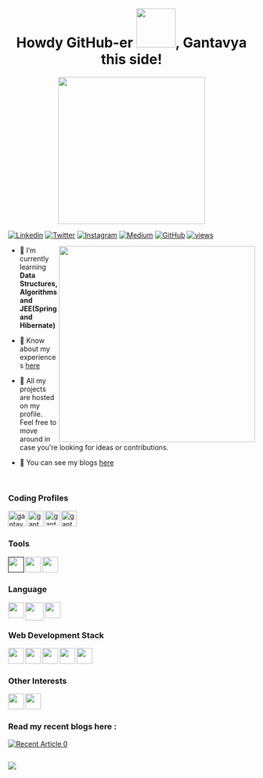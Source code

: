 <h1 align="center">Howdy GitHub-er <img src="https://i.pinimg.com/originals/8a/a4/59/8aa4595fb24b6ed585dddac4622b2445.gif" width="80">, Gantavya this side!</h1>

<p align="center">
<img src="https://media.giphy.com/media/27c7Jo2GU5tpCEQT0y/giphy.gif" width="300">
 
[![Linkedin](https://img.shields.io/badge/-LinkedIn-blue?style=flat-square&logo=Linkedin&logoColor=white&link=https://www.linkedin.com/in/gantavyamalviya/)](https://www.linkedin.com/in/gantavyamalviya/)
[![Twitter](https://img.shields.io/badge/-Twitter-%231DA1F2.svg?style=flat-square&logo=twitter&logoColor=white&link=https://www.twitter.com/in/gantavyamalviya/)](https://www.twitter.com/in/gantavyamalviya/)
[![Instagram](https://img.shields.io/badge/-Instagram-red?style=flat-square&logo=Instagram&logoColor=white&link=https://www.instagram.com/gantavyamalviya/)](https://www.instagram.com/gantavyamalviya/)
[![Medium](https://img.shields.io/badge/-Medium-%2312100E.svg?&style=flat-square&logo=medium&logoColor=white&link=https://www.medium.com/@gantavyamalviya/)](https://www.medium.com/@gantavyamalviya/)
[![GitHub](https://img.shields.io/badge/-Github-%23100000.svg?&style=flat-square&logo=github&logoColor=white&link=https://www.github.com/gantavyamalviya/)](https://www.github.com/gantavyamalviya/)
[![views](https://komarev.com/ghpvc/?username=gantavyamalviya&label=Profile%20views&color=0e75b6&style=flat)](https://github.com/gantavyamalviya)
</p>
<img align='right' src="https://thumbs.gfycat.com/EvilNextDevilfish-size_restricted.gif" width="400">

<!-- - 🔭 I’m currently working on [CodeMistic](https://codemistic.in) -->

- 🌱 I’m currently learning **Data Structures, Algorithms and JEE(Spring and Hibernate)**

- 📄 Know about my experiences [here](https://gantavyamalviya.github.io/resume.pdf)

- 🔧 All my projects are hosted on my profile. Feel free to move around in case you're looking for ideas or contributions.

- 🔭 You can see my blogs [here](https://gantavyamalviya.medium.com)

<br/>

### Coding Profiles

<a href="https://www.codechef.com/users/gantu" target="blank"><img align="left" src="https://img.icons8.com/fluency/240/000000/codechef.png" alt="gantavyamalviya" height="32" width="37" /></a>

<a href="https://www.hackerrank.com/gantavyamalviya" target="blank"><img align="left" src="https://img.icons8.com/external-tal-revivo-color-tal-revivo/96/000000/external-hackerrank-is-a-technology-company-that-focuses-on-competitive-programming-logo-color-tal-revivo.png" alt="gantavyamalviya" height="32" width="32" /></a>

<a href="https://codeforces.com/profile/gantavyamalviya" target="blank"><img align="left" src="https://img.icons8.com/external-tal-revivo-color-tal-revivo/48/000000/external-codeforces-programming-competitions-and-contests-programming-community-logo-color-tal-revivo.png" alt="gantavyamalviya" height="30" width="30" /></a>

<a href="https://www.leetcode.com/gantavyamalviya" target="blank"><img align="left" src="https://img.icons8.com/external-tal-revivo-shadow-tal-revivo/96/000000/external-level-up-your-coding-skills-and-quickly-land-a-job-logo-shadow-tal-revivo.png" alt="gantavyamalviya" height="32" width="32" /></a>

<!-- <a href="https://auth.geeksforgeeks.org/user/gantavyamalviya/profile" target="blank"><img align="left" src="https://cdn.jsdelivr.net/npm/simple-icons@3.0.1/icons/geeksforgeeks.svg" alt="gantavyamalviya/profile" height="30" width="40" /></a> -->

<br/>
<br/>

### Tools
<a href =""><img align="left" height="32" width="32" src="https://img.icons8.com/color/144/000000/visual-studio-code-2019.png" /></a>
<!-- <img align="left" height="32" width="32" src="https://cdn.jsdelivr.net/npm/simple-icons@v3/icons/androidstudio.svg" /> -->
<!-- <img align="left" height="32" width="32" src="https://cdn.jsdelivr.net/npm/simple-icons@v3/icons/firefox.svg" /> -->
<!-- <img align="left" height="32" width="32" src="https://cdn.jsdelivr.net/npm/simple-icons@v3/icons/linux.svg" /> -->
<!-- <img align="left" height="32" width="32" src="https://cdn.jsdelivr.net/npm/simple-icons@v3/icons/heroku.svg" /> -->
<img align="left" height="32" width="32" src="https://img.icons8.com/officexs/160/000000/java-eclipse.png"  />
<img align="left" height="32" width="32" src="https://img.icons8.com/stickers/100/000000/github.png" />
<!-- <img align="left" height="32" width="32" src="https://cdn.jsdelivr.net/npm/simple-icons@v3/icons/npm.svg" />
 -->
<br/>
<br/>

### Language
<!-- <img align="left" height="32" width="32" src="https://cdn.jsdelivr.net/npm/simple-icons@v3/icons/c.svg" /> -->
<img align="left" height="32" width="32" src="https://img.icons8.com/color/144/000000/c-plus-plus-logo.png" />
<!-- <img align="left" height="32" width="32" src="https://cdn.jsdelivr.net/npm/simple-icons@v3/icons/javascript.svg" /> -->
<!-- <img align="left" height="32" width="32" src="https://cdn.jsdelivr.net/npm/simple-icons@v3/icons/python.svg" /> -->
<img align="left" height="37" width="37" src="https://img.icons8.com/color/144/000000/java-coffee-cup-logo--v2.png" />
<img align="left" height="32" width="32" src="https://img.icons8.com/external-others-phat-plus/128/000000/external-connection-browser-and-interface-blue-others-phat-plus-6.png" />


<br/>
<br/>

### Web Development Stack

<img align="left" height="32" width="32" src="https://img.icons8.com/color/144/000000/html-5--v1.png" />
<img align="left" height="32" width="32" src="https://img.icons8.com/color/144/000000/css3.png" />
<img align="left" height="32" width="32" src="https://img.icons8.com/color/48/000000/bootstrap.png" />
<!-- <img align="left" height="32" width="32" src="https://cdn.jsdelivr.net/npm/simple-icons@v3/icons/javascript.svg" /> -->
<img align="left" height="32" width="32" src="https://img.icons8.com/color/144/000000/spring-logo.png" />
<!-- <img align="left" height="32" width="32" src="https://www.vectorlogo.zone/util/preview.html?image=/logos/hibernate/hibernate-ar21.svg" /> -->
<img align="left" height="32" width="32" src="https://img.icons8.com/color/48/000000/mysql-logo.png" />

<br/>
<br/>

<!-- ### App Development Stack
<img align="left" height="32" width="32" src="https://cdn.jsdelivr.net/npm/simple-icons@v3/icons/flutter.svg" />
<img align="left" height="32" width="32" src="https://cdn.jsdelivr.net/npm/simple-icons@v3/icons/firebase.svg" />


<br/>
<br/> -->

### Other Interests


<img align="left" height="32" width="32" src="https://img.icons8.com/color/144/000000/figma--v1.png" />
<img align="left" height="32" width="32" src="https://img.icons8.com/color/144/000000/arduino.png" />

<br/>
<br/>



### Read my recent blogs here :
<a target="_blank" href="https://github-readme-medium-recent-article.vercel.app/medium/@gantavyamalviya/0"><img src="https://github-readme-medium-recent-article.vercel.app/medium/@gantavyamalviya/0" alt="Recent Article 0" /></a>&nbsp;&nbsp;





<!-- <hr/> -->
<!-- <p><img align="left" src="https://github-readme-stats.vercel.app/api/top-langs?username=gantavyamalviya&show_icons=true&locale=en&layout=compact" alt="gantavya" /></p>

<p>&nbsp;<img align="center" src="https://github-readme-stats.vercel.app/api?username=gantavyamalviya&show_icons=true&locale=en" alt="gantavya" /></p>
 -->
 
<!-- ![GitHub Streak](https://github-readme-streak-stats.herokuapp.com/?user=gantavyamalviya&theme=tokyo&count_private=true)
![Gantavya's github stats](https://github-readme-stats.vercel.app/api?username=gantavyamalviya&show_icons=true&hide_border=true&theme=tokyo&count_private=true) 
![Top Langs](https://github-readme-stats.vercel.app/api/top-langs/?username=gantavyamalviya&layout=compact&theme=tokyon) -->

<!-- ![Gantavya's Contribution Stats](https://github-contribution-stats.vercel.app/api/?username=gantavyamalviya)
 -->
<!-- ![GitHub Activity Graph](https://activity-graph.herokuapp.com/graph?username=gantavyamalviya&theme=github&count_private=true)   -->


<!-- <p align="center">
<a href="https://github.com/gantavyamalviya?tab=followers">
    <img src="https://img.shields.io/github/followers/gantavyamalviya?label=Followers&logo=GitHub&style=for-the-badge" alt="GitHub badge" />
  </a>
  <a href="https://linkdein.com/in/gantavyamalviya?tab=folllowers">
    <img src="https://img.shields.io/linkedin/follow/gantavyamalviya?label=linkedin&logo=linkedin&style=for-the-badge" />
  </a>
    
 </p> -->
 


<!-- <details>
<summary>Detailed Summary</summary>
<br>
    
![Metrics](https://metrics.lecoq.io/gantavyamalviya?template=classic&activity=1&followup=1&languages=1&lines=1&people=1&activity.limit=5&activity.days=14&activity.filter=all&activity.visibility=all&activity.timestamps=false&languages.colors=github&languages.threshold=0%25&people.limit=28&people.size=28&people.types=followers%2C%20following&people.identicons=false&people.shuffle=false&config.timezone=Asia%2FCalcutta&config.twemoji=true)


    
</details>
 -->

<p><img src="https://user-images.githubusercontent.com/39916680/132490679-1b93cc7e-d718-4410-9f43-8a5387c2cc7a.png" alt="" /></p>

[![](https://img.shields.io/badge/Made%20With%20❤️%20By-gantavyamalviya-red)](https://github.com/gantavyamalviya)
